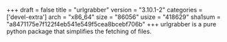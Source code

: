 +++
draft = false
title = "urlgrabber"
version = "3.10.1-2"
categories = ['devel-extra']
arch = "x86_64"
size = "86056"
usize = "418629"
sha1sum = "a8471175e7f122f4eb541e549f5cea8bcebf706b"
+++
urlgrabber is a pure python package that simplifies the fetching of files.